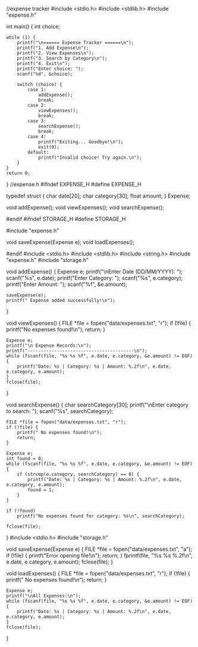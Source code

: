 //expense tracker
#include <stdio.h>
#include <stdlib.h>
#include "expense.h"

int main() {
    int choice;

    while (1) {
        printf("\n====== Expense Tracker ======\n");
        printf("1. Add Expense\n");
        printf("2. View Expenses\n");
        printf("3. Search by Category\n");
        printf("4. Exit\n");
        printf("Enter choice: ");
        scanf("%d", &choice);

        switch (choice) {
            case 1:
                addExpense();
                break;
            case 2:
                viewExpenses();
                break;
            case 3:
                searchExpense();
                break;
            case 4:
                printf("Exiting... Goodbye!\n");
                exit(0);
            default:
                printf("Invalid choice! Try again.\n");
        }
    }
    return 0;
}
//expense.h
#ifndef EXPENSE_H
#define EXPENSE_H

typedef struct {
    char date[20];
    char category[30];
    float amount;
} Expense;

void addExpense();
void viewExpenses();
void searchExpense();

#endif
#ifndef STORAGE_H
#define STORAGE_H

#include "expense.h"

void saveExpense(Expense e);
void loadExpenses();

#endif
#include <stdio.h>
#include <stdlib.h>
#include <string.h>
#include "expense.h"
#include "storage.h"

void addExpense() {
    Expense e;
    printf("\nEnter Date (DD/MM/YYYY): ");
    scanf("%s", e.date);
    printf("Enter Category: ");
    scanf("%s", e.category);
    printf("Enter Amount: ");
    scanf("%f", &e.amount);

    saveExpense(e);
    printf(" Expense added successfully!\n");
}

void viewExpenses() {
    FILE *file = fopen("data/expenses.txt", "r");
    if (!file) {
        printf("No expenses found!\n");
        return;
    }

    Expense e;
    printf("\n Expense Records:\n");
    printf("----------------------------------------\n");
    while (fscanf(file, "%s %s %f", e.date, e.category, &e.amount) != EOF) {
        printf("Date: %s | Category: %s | Amount: %.2f\n", e.date, e.category, e.amount);
    }
    fclose(file);
}

void searchExpense() {
    char searchCategory[30];
    printf("\nEnter category to search: ");
    scanf("%s", searchCategory);

    FILE *file = fopen("data/expenses.txt", "r");
    if (!file) {
        printf(" No expenses found!\n");
        return;
    }

    Expense e;
    int found = 0;
    while (fscanf(file, "%s %s %f", e.date, e.category, &e.amount) != EOF) {
        if (strcmp(e.category, searchCategory) == 0) {
            printf("Date: %s | Category: %s | Amount: %.2f\n", e.date, e.category, e.amount);
            found = 1;
        }
    }

    if (!found)
        printf("No expenses found for category: %s\n", searchCategory);

    fclose(file);
}
#include <stdio.h>
#include "storage.h"

void saveExpense(Expense e) {
    FILE *file = fopen("data/expenses.txt", "a");
    if (!file) {
        printf("Error opening file!\n");
        return;
    }
    fprintf(file, "%s %s %.2f\n", e.date, e.category, e.amount);
    fclose(file);
}

void loadExpenses() {
    FILE *file = fopen("data/expenses.txt", "r");
    if (!file) {
        printf(" No expenses found!\n");
        return;
    }

    Expense e;
    printf("\nAll Expenses:\n");
    while (fscanf(file, "%s %s %f", e.date, e.category, &e.amount) != EOF) {
        printf("Date: %s | Category: %s | Amount: %.2f\n", e.date, e.category, e.amount);
    }
    fclose(file);
}
